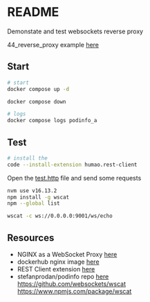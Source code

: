 # README

Demonstate and test websockets reverse proxy  

44_reverse_proxy example [here](https://github.com/chrisguest75/docker_build_examples/tree/master/44_reverse_proxy)  

## Start

```sh
# start 
docker compose up -d

docker compose down

# logs
docker compose logs podinfo_a 
```

## Test

```sh
# install the 
code --install-extension humao.rest-client
```

Open the [test.http](./test.http) file and send some requests  

```sh
nvm use v16.13.2                     
npm install -g wscat  
npm --global list    

wscat -c ws://0.0.0.0:9001/ws/echo

```

## Resources

* NGINX as a WebSocket Proxy [here](https://www.nginx.com/blog/websocket-nginx/)  
* dockerhub nginx image [here](https://hub.docker.com/_/nginx?tab=tags)  
* REST Client extension [here](https://marketplace.visualstudio.com/items?itemName=humao.rest-client)  
* stefanprodan/podinfo repo [here](https://github.com/stefanprodan/podinfo)  
https://github.com/websockets/wscat
https://www.npmjs.com/package/wscat


